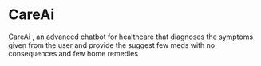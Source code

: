 # CareAi
CareAi , an advanced chatbot for healthcare that diagnoses the symptoms given from the user and provide the suggest few meds with no consequences and few home remedies
